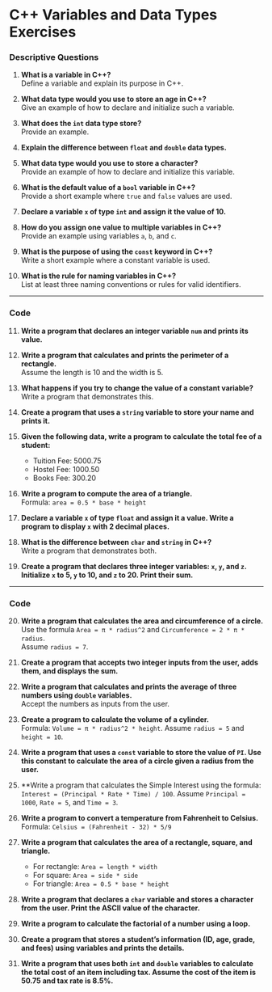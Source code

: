 # C++ Variables and Data Types Exercises

### Descriptive Questions

1. **What is a variable in C++?**  
   Define a variable and explain its purpose in C++.

2. **What data type would you use to store an age in C++?**  
   Give an example of how to declare and initialize such a variable.

3. **What does the `int` data type store?**  
   Provide an example.

4. **Explain the difference between `float` and `double` data types.**

5. **What data type would you use to store a character?**  
   Provide an example of how to declare and initialize this variable.

6. **What is the default value of a `bool` variable in C++?**  
   Provide a short example where `true` and `false` values are used.

7. **Declare a variable `x` of type `int` and assign it the value of 10.**

8. **How do you assign one value to multiple variables in C++?**  
   Provide an example using variables `a`, `b`, and `c`.

9. **What is the purpose of using the `const` keyword in C++?**  
   Write a short example where a constant variable is used.

10. **What is the rule for naming variables in C++?**  
   List at least three naming conventions or rules for valid identifiers.

---

### Code 

11. **Write a program that declares an integer variable `num` and prints its value.**

12. **Write a program that calculates and prints the perimeter of a rectangle.**  
    Assume the length is 10 and the width is 5.

13. **What happens if you try to change the value of a constant variable?**  
    Write a program that demonstrates this.

14. **Create a program that uses a `string` variable to store your name and prints it.**

15. **Given the following data, write a program to calculate the total fee of a student:**
    - Tuition Fee: 5000.75
    - Hostel Fee: 1000.50
    - Books Fee: 300.20

16. **Write a program to compute the area of a triangle.**  
    Formula: `area = 0.5 * base * height`

17. **Declare a variable `x` of type `float` and assign it a value. Write a program to display `x` with 2 decimal places.**

18. **What is the difference between `char` and `string` in C++?**  
    Write a program that demonstrates both.

19. **Create a program that declares three integer variables: `x`, `y`, and `z`. Initialize `x` to 5, `y` to 10, and `z` to 20. Print their sum.**


---

### Code

20. **Write a program that calculates the area and circumference of a circle.**  
    Use the formula `Area = π * radius^2` and `Circumference = 2 * π * radius`.  
    Assume `radius = 7`.

21. **Create a program that accepts two integer inputs from the user, adds them, and displays the sum.**

22. **Write a program that calculates and prints the average of three numbers using `double` variables.**  
    Accept the numbers as inputs from the user.

23. **Create a program to calculate the volume of a cylinder.**  
    Formula: `Volume = π * radius^2 * height`. Assume `radius = 5` and `height = 10`.

24. **Write a program that uses a `const` variable to store the value of `PI`. Use this constant to calculate the area of a circle given a radius from the user.**

25. **Write a program that calculates the Simple Interest using the formula: `Interest = (Principal * Rate * Time) / 100`. Assume `Principal = 1000`, `Rate = 5`, and `Time = 3`.

26. **Write a program to convert a temperature from Fahrenheit to Celsius.**  
    Formula: `Celsius = (Fahrenheit - 32) * 5/9`

27. **Write a program that calculates the area of a rectangle, square, and triangle.**  
    - For rectangle: `Area = length * width`
    - For square: `Area = side * side`
    - For triangle: `Area = 0.5 * base * height`

28. **Write a program that declares a `char` variable and stores a character from the user. Print the ASCII value of the character.**

29. **Write a program to calculate the factorial of a number using a loop.**

30. **Create a program that stores a student’s information (ID, age, grade, and fees) using variables and prints the details.**

31. **Write a program that uses both `int` and `double` variables to calculate the total cost of an item including tax. Assume the cost of the item is 50.75 and tax rate is 8.5%.**



